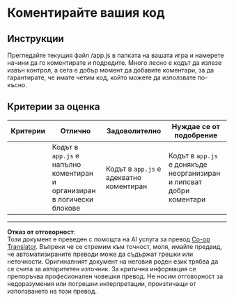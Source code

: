 <!--
CO_OP_TRANSLATOR_METADATA:
{
  "original_hash": "ccfcd8c2932761359fbaff3d6b01ace4",
  "translation_date": "2025-08-28T07:55:05+00:00",
  "source_file": "6-space-game/3-moving-elements-around/assignment.md",
  "language_code": "bg"
}
-->
# Коментирайте вашия код

## Инструкции

Прегледайте текущия файл /app.js в папката на вашата игра и намерете начини да го коментирате и подредите. Много лесно е кодът да излезе извън контрол, а сега е добър момент да добавите коментари, за да гарантирате, че имате четим код, който можете да използвате по-късно.

## Критерии за оценка

| Критерии | Отлично                                                          | Задоволително                          | Нуждае се от подобрение                                      |
| -------- | ---------------------------------------------------------------- | -------------------------------------- | ----------------------------------------------------------- |
|          | Кодът в `app.js` е напълно коментиран и организиран в логически блокове | Кодът в `app.js` е адекватно коментиран | Кодът в `app.js` е донякъде неорганизиран и липсват добри коментари |

---

**Отказ от отговорност**:  
Този документ е преведен с помощта на AI услуга за превод [Co-op Translator](https://github.com/Azure/co-op-translator). Въпреки че се стремим към точност, моля, имайте предвид, че автоматизираните преводи може да съдържат грешки или неточности. Оригиналният документ на неговия роден език трябва да се счита за авторитетен източник. За критична информация се препоръчва професионален човешки превод. Не носим отговорност за недоразумения или погрешни интерпретации, произтичащи от използването на този превод.